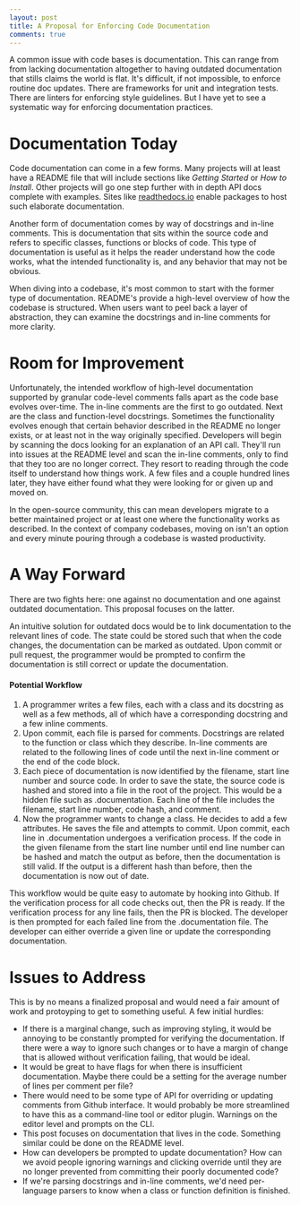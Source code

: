 ```yaml
---
layout: post
title: A Proposal for Enforcing Code Documentation
comments: true
---
```


A common issue with code bases is documentation. This can range from from lacking
documentation altogether to having outdated documentation that stills claims the
world is flat. It's difficult, if not impossible, to enforce routine doc updates.
There are frameworks for unit and integration tests. There are linters for enforcing
style guidelines. But I have yet to see a systematic way for enforcing documentation
practices.

# Documentation Today

Code documentation can come in a few forms. Many projects will at least have a README file
that will include sections like *Getting Started* or *How to Install*. Other projects
will go one step further with in depth API docs complete with examples. Sites like
[readthedocs.io](http://readthedocs.io) enable packages to host such elaborate documentation.

Another form of documentation comes by way of docstrings and in-line comments. This
is documentation that sits within the source code and refers to specific classes,
functions or blocks of code. This type of documentation is useful as it helps
the reader understand how the code works, what the intended functionality is, and
any behavior that may not be obvious.

When diving into a codebase, it's most common to start with the former type of
documentation. README's provide a high-level overview of how the codebase is
structured. When users want to peel back a layer of abstraction, they can examine
the docstrings and in-line comments for more clarity.

# Room for Improvement

Unfortunately, the intended workflow of high-level documentation supported by
granular code-level comments falls apart as the code base evolves over-time. The
in-line comments are the first to go outdated. Next are the class and function-level
docstrings. Sometimes the functionality evolves enough that certain behavior described
in the README no longer exists, or at least not in the way originally specified. Developers
will begin by scanning the docs looking for an explanation of an API call. They'll run
into issues at the README level and scan the in-line comments, only to find that they
too are no longer correct. They resort to reading through the code itself to understand
how things work. A few files and a couple hundred lines later, they have either
found what they were looking for or given up and moved on.

In the open-source community, this can mean developers migrate to a better maintained
project or at least one where the functionality works as described. In the context
of company codebases, moving on isn't an option and every minute pouring through
a codebase is wasted productivity.

# A Way Forward

There are two fights here: one against no documentation and one against outdated
documentation. This proposal focuses on the latter.

An intuitive solution for outdated docs would be to link documentation to the
relevant lines of code. The state could be stored such that when the code changes,
the documentation can be marked as outdated. Upon commit or pull request, the
programmer would be prompted to confirm the documentation is still correct or
update the documentation.

#### Potential Workflow
1. A programmer writes a few files, each with a class and its docstring as well as
a few methods, all of which have a corresponding docstring and a few inline comments.
2. Upon commit, each file is parsed for comments. Docstrings are related to the
function or class which they describe. In-line comments are related to the following
lines of code until the next in-line comment or the end of the code block.
3. Each piece of documentation is now identified by the filename, start
line number and source code. In order to save the state, the source code is hashed
and stored into a file in the root of the project. This would be a hidden file
such as .documentation. Each line of the file includes the filename, start line number,
code hash, and comment.
4. Now the programmer wants to change a class. He decides to add a few attributes. He
saves the file and attempts to commit. Upon commit, each line in .documentation undergoes
a verification process. If the code in the given filename from the start
line number until end line number can be hashed and match the output
as before, then the documentation is still valid. If the output is a different
hash than before, then the documentation is now out of date.

This workflow would be quite easy to automate by hooking into Github. If the verification
process for all code checks out, then the PR is ready. If the verification process for any
line fails, then the PR is blocked. The developer is then prompted for each failed
line from the .documentation file. The developer can either override a given line or
update the corresponding documentation.

# Issues to Address
This is by no means a finalized proposal and would need a fair amount of work and
protoyping to get to something useful. A few initial hurdles:

- If there is a marginal change, such as improving styling, it would be annoying
to be constantly prompted for verifying the documentation. If there were a way to ignore such
changes or to have a margin of change that is allowed without verification failing,
that would be ideal.
- It would be great to have flags for when there is insufficient documentation. Maybe
there could be a setting for the average number of lines per comment per file?
- There would need to be some type of API for overriding or updating comments
from Github interface. It would probably be more streamlined to have this as a command-line
tool or editor plugin. Warnings on the editor level and prompts on the CLI.
- This post focuses on documentation that lives in the code. Something similar
could be done on the README level.
- How can developers be prompted to update documentation? How can we avoid people
ignoring warnings and clicking override until they are no longer prevented from
committing their poorly documented code?
- If we're parsing docstrings and in-line comments, we'd need per-language parsers
to know when a class or function definition is finished.
